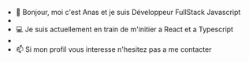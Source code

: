 - 👋 Bonjour, moi c'est Anas et je suis Développeur FullStack Javascript
- 
- 💻 Je suis actuellement en train de m'initier a React et a Typescript
- 
- 📫 Si mon profil vous interesse n'hesitez pas a me contacter

<!---
anaselidrissi21/anaselidrissi21 is a ✨ special ✨ repository because its `README.md` (this file) appears on your GitHub profile.
You can click the Preview link to take a look at your changes.
--->
